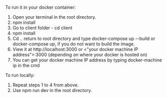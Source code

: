 To run it in your docker container:

1) Open your terminal in the root directory.
2) npm install 
3) Go to client folder - cd client
4) npm install
5) Cd .. return to root directory and type docker-compose up --build or docker-compose up, if you do not want to build the image.
6) View it at http://localhost:3000 or  <"your docker machine IP address">:3000 (depending on where your docker is hosted on)
7) You can get your docker machine IP address by typing docker-machine ip in the cmd

To run locally:
1) Repeat steps 1 to 4 from above.
2) Use npm run dev in the root directory.
